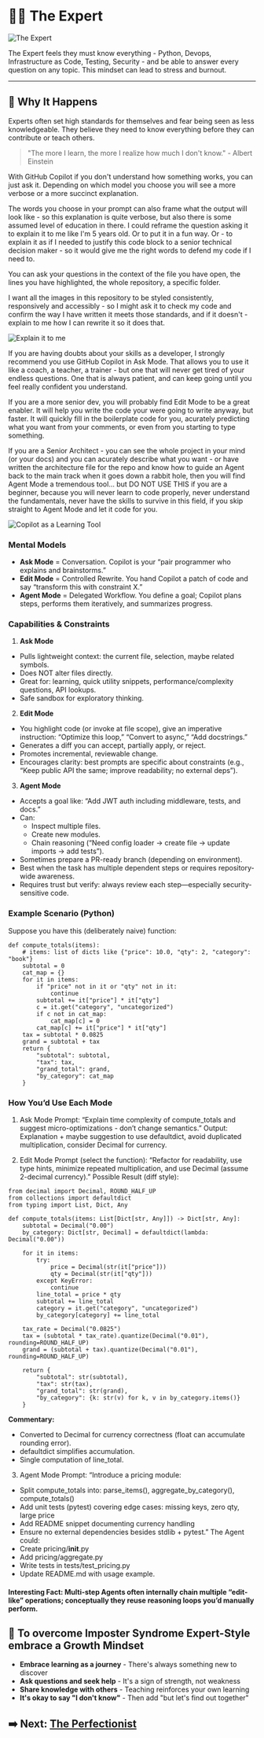 # 🧑‍🏫 The Expert

![The Expert](assets/expert.jpg)

The Expert feels they must know everything - Python, Devops, Infrastructure as Code, Testing, Security - and be able to answer every question on any topic. This mindset can lead to stress and burnout.

---

## 🧠 Why It Happens

Experts often set high standards for themselves and fear being seen as less knowledgeable. They believe they need to know everything before they can contribute or teach others.

> "The more I learn, the more I realize how much I don't know." - Albert Einstein

With GitHub Copilot if you don't understand how something works, you can just ask it. Depending on which model you choose you will see a more verbose or a more succinct explanation. 

The words you choose in your prompt can also frame what the output will look like - so this explanation is quite verbose, but also there is some assumed level of education in there. I could reframe the question asking it to explain it to me like I'm 5 years old. Or to put it in a fun way. Or - to explain it as if I needed to justify this code block to a senior technical decision maker - so it would give me the right words to defend my code if I need to.

You can ask your questions in the context of the file you have open, the lines you have highlighted, the whole repository, a specific folder.  

I want all the images in this repository to be styled consistently, responsively and accessibly - so I might ask it to check my code and confirm the way I have written it meets those standards, and if it doesn't - explain to me how I can rewrite it so it does that.

![Explain it to me](assets/ExpertGif.gif)

If you are having doubts about your skills as a developer, I strongly recommend you use GitHub Copilot in Ask Mode. That allows you to use it like a coach, a teacher, a trainer - but one that will never get tired of your endless questions. One that is always patient, and can keep going until you feel really confident you understand. 

If you are a more senior dev, you will probably find Edit Mode to be a great enabler. It will help you write the code your were going to write anyway, but faster. It will quickly fill in the boilerplate code for you, acurately predicting what you want from your comments, or even from you starting to type something.  

If you are a Senior Architect - you can see the whole project in your mind (or your docs) and you can acurately describe what you want - or have written the architecture file for the repo and know how to guide an Agent back to the main track when it goes down a rabbit hole, then you will find Agent Mode a tremendous tool... but DO NOT USE THIS if you are a beginner, because you will never learn to code properly, never understand the fundamentals, never have the skills to survive in this field, if you skip straight to Agent Mode and let it code for you.  

![Copilot as a Learning Tool](assets/Copilot%20reading.png)

### Mental Models  

- **Ask Mode** = Conversation. Copilot is your “pair programmer who explains and brainstorms.”  
- **Edit Mode** = Controlled Rewrite. You hand Copilot a patch of code and say “transform this with constraint X.”  
- **Agent Mode** = Delegated Workflow. You define a goal; Copilot plans steps, performs them iteratively, and summarizes progress.

### Capabilities & Constraints  

1. **Ask Mode**
  - Pulls lightweight context: the current file, selection, maybe related symbols.  
  - Does NOT alter files directly.  
  - Great for: learning, quick utility snippets, performance/complexity questions, API lookups.  
  - Safe sandbox for exploratory thinking.
2. **Edit Mode**  
  - You highlight code (or invoke at file scope), give an imperative instruction: “Optimize this loop,” “Convert to async,” “Add docstrings.”
  - Generates a diff you can accept, partially apply, or reject.
  - Promotes incremental, reviewable change.
  - Encourages clarity: best prompts are specific about constraints (e.g., “Keep public API the same; improve readability; no external deps”).  
3. **Agent Mode**
  - Accepts a goal like: “Add JWT auth including middleware, tests, and docs.”
  - Can:
    - Inspect multiple files.
    - Create new modules.  
    - Chain reasoning (“Need config loader → create file → update imports → add tests”).  
  - Sometimes prepare a PR-ready branch (depending on environment).
  - Best when the task has multiple dependent steps or requires repository-wide awareness.
  - Requires trust but verify: always review each step—especially security-sensitive code.  

### Example Scenario (Python)  
Suppose you have this (deliberately naive) function:  

```
def compute_totals(items):
    # items: list of dicts like {"price": 10.0, "qty": 2, "category": "book"}
    subtotal = 0
    cat_map = {}
    for it in items:
        if "price" not in it or "qty" not in it:
            continue
        subtotal += it["price"] * it["qty"]
        c = it.get("category", "uncategorized")
        if c not in cat_map:
            cat_map[c] = 0
        cat_map[c] += it["price"] * it["qty"]
    tax = subtotal * 0.0825
    grand = subtotal + tax
    return {
        "subtotal": subtotal,
        "tax": tax,
        "grand_total": grand,
        "by_category": cat_map
    }
```  

### How You’d Use Each Mode  

1. Ask Mode Prompt: “Explain time complexity of compute_totals and suggest micro-optimizations - don’t change semantics.” Output: Explanation + maybe suggestion to use defaultdict, avoid duplicated multiplication, consider Decimal for currency.  

2. Edit Mode Prompt (select the function): “Refactor for readability, use type hints, minimize repeated multiplication, and use Decimal (assume 2-decimal currency).” Possible Result (diff style):  

```
from decimal import Decimal, ROUND_HALF_UP
from collections import defaultdict
from typing import List, Dict, Any

def compute_totals(items: List[Dict[str, Any]]) -> Dict[str, Any]:
    subtotal = Decimal("0.00")
    by_category: Dict[str, Decimal] = defaultdict(lambda: Decimal("0.00"))

    for it in items:
        try:
            price = Decimal(str(it["price"]))
            qty = Decimal(str(it["qty"]))
        except KeyError:
            continue
        line_total = price * qty
        subtotal += line_total
        category = it.get("category", "uncategorized")
        by_category[category] += line_total

    tax_rate = Decimal("0.0825")
    tax = (subtotal * tax_rate).quantize(Decimal("0.01"), rounding=ROUND_HALF_UP)
    grand = (subtotal + tax).quantize(Decimal("0.01"), rounding=ROUND_HALF_UP)

    return {
        "subtotal": str(subtotal),
        "tax": str(tax),
        "grand_total": str(grand),
        "by_category": {k: str(v) for k, v in by_category.items()}
    }
```  
**Commentary:**

- Converted to Decimal for currency correctness (float can accumulate rounding error).
- defaultdict simplifies accumulation.
- Single computation of line_total.  

3. Agent Mode Prompt: “Introduce a pricing module:

- Split compute_totals into: parse_items(), aggregate_by_category(), compute_totals()
- Add unit tests (pytest) covering edge cases: missing keys, zero qty, large price
- Add README snippet documenting currency handling
- Ensure no external dependencies besides stdlib + pytest.” The Agent could:
- Create pricing/__init__.py
- Add pricing/aggregate.py
- Write tests in tests/test_pricing.py
- Update README.md with usage example.

#### Interesting Fact: Multi-step Agents often internally chain multiple “edit-like” operations; conceptually they reuse reasoning loops you’d manually perform.  


## 🌱 To overcome Imposter Syndrome Expert-Style embrace a Growth Mindset  

- **Embrace learning as a journey** - There's always something new to discover
- **Ask questions and seek help** - It's a sign of strength, not weakness
- **Share knowledge with others** - Teaching reinforces your own learning
- **It's okay to say "I don't know"** - Then add "but let's find out together"



## ➡️ Next: [The Perfectionist](the-perfectionist.md)
